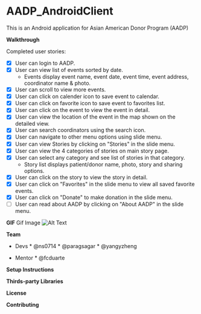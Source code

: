 AADP_AndroidClient
==================

This is an Android application for Asian American Donor Program (AADP)


**Walkthrough**

Completed user stories:
- [x] User can login to AADP.
- [x] User can view list of events sorted by date.
  * Events display event name, event date, event time, event address, coordinator name & photo.
- [x] User can scroll to view more events.
- [x] User can click on calender icon to save event to calendar.
- [x] User can click on favorite icon to save event to favorites list.
- [x] User can click on the event to view the event in detail.
- [x] User can view the location of the event in the map shown on the detailed view.
- [x] User can search coordinators using the search icon.
- [x] User can navigate to other menu options using slide menu.
- [x] User can view Stories by clicking on "Stories" in the slide menu.
- [x] User can view the 4 categories of stories on main story page.
- [x] User can select any category and see list of stories in that category.
  * Story list displays patient/donor name, photo, story and sharing options.
- [x] User can click on the story to view the story in detail.
- [x] User can click on "Favorites" in the slide menu to view all saved favorite events.
- [x] User can click on "Donate" to make donation in the slide menu.
- [ ] User can read about AADP by clicking on "About AADP" in the slide menu.

**GIF**
Gif Image
![Alt Text](AADP2.gif)


**Team**
- Devs
      *  @ns0714
      *  @paragsagar
      *  @yangyzheng

- Mentor
      * @fcduarte

**Setup Instructions**

**Thirds-party Libraries**


**License**

**Contributing**
